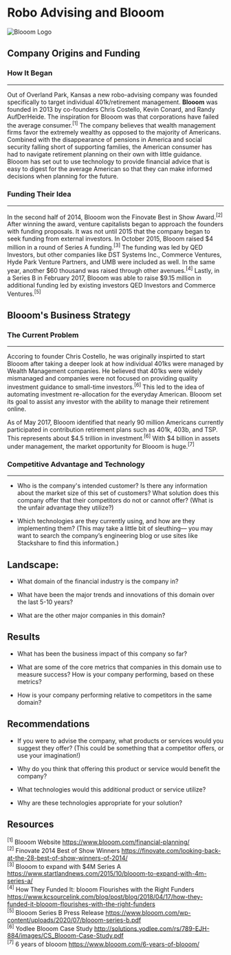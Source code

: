# Robo Advising and Blooom
![Blooom Logo](https://www.goodfinancialcents.com/wp-content/uploads/2018/10/blooom-1.png)

## Company Origins and Funding

### How It Began
---
Out of Overland Park, Kansas a new robo-advising company was founded specifically to target individual 401k/retirement management. **Blooom** was founded in 2013 by co-founders Chris Costello, Kevin Conard, and Randy AufDerHeide. The inspiration for Blooom was that corporations have failed the average consumer.<sup>[1]</sup> The company believes that wealth management firms favor the extremely wealthy as opposed to the majority of Americans. Combined with the disappearance of pensions in America and social security falling short of supporting families, the American consumer has had to navigate retirement planning on their own with little guidance. Blooom has set out to use technology to provide financial advice that is easy to digest for the average American so that they can make informed decisions when planning for the future.

### Funding Their Idea
---
In the second half of 2014, Blooom won the Finovate Best in Show Award.<sup>[2]</sup> After winning the award, venture capitalists began to approach the founders with funding proposals. It was not until 2015 that the company began to seek funding from external investors. In October 2015, Blooom raised $4 million in a round of Series A funding.<sup>[3]</sup> The funding was led by QED Investors, but other companies like DST Systems Inc., Commerce Ventures, Hyde Park Venture Partners, and UMB were included as well. In the same year, another $60 thousand was raised through other avenues.<sup>[4]</sup> Lastly, in a Series B in February 2017, Blooom was able to raise $9.15 million in additional funding led by existing investors QED Investors and Commerce Ventures.<sup>[5]</sup>


## Blooom's Business Strategy

### The Current Problem
---
Accoring to founder Chris Costello, he was originally inspirted to start Blooom after taking a deeper look at how individual 401ks were managed by Wealth Management companies. He believed that 401ks were widely mismanaged and companies were not focused on providing quality investment guidance to small-time investors.<sup>[6]</sup> This led to the idea of automating investment re-allocation for the everyday American. Blooom set its goal to assist any investor with the ability to manage their retirement online.

As of May 2017, Blooom identified that nearly 90 million Americans currently participated in contribution retirement plans such as 401k, 403b, and TSP. This represents about $4.5 trillion in investment.<sup>[6]</sup> With $4 billion in assets under management, the market opportunity for Blooom is huge.<sup>[7]</sup>

### Competitive Advantage and Technology
---
* Who is the company's intended customer?  Is there any information about the market size of this set of customers?
What solution does this company offer that their competitors do not or cannot offer? (What is the unfair advantage they utilize?)

* Which technologies are they currently using, and how are they implementing them? (This may take a little bit of sleuthing–– you may want to search the company’s engineering blog or use sites like Stackshare to find this information.)


## Landscape:

* What domain of the financial industry is the company in?

* What have been the major trends and innovations of this domain over the last 5-10 years?

* What are the other major companies in this domain?


## Results

* What has been the business impact of this company so far?

* What are some of the core metrics that companies in this domain use to measure success? How is your company performing, based on these metrics?

* How is your company performing relative to competitors in the same domain?


## Recommendations

* If you were to advise the company, what products or services would you suggest they offer? (This could be something that a competitor offers, or use your imagination!)

* Why do you think that offering this product or service would benefit the company?

* What technologies would this additional product or service utilize?

* Why are these technologies appropriate for your solution?

## Resources
<sup>[1]</sup> Blooom Website https://www.blooom.com/financial-planning/  
<sup>[2]</sup> Finovate 2014 Best of Show Winners https://finovate.com/looking-back-at-the-28-best-of-show-winners-of-2014/  
<sup>[3]</sup> Blooom to expand with $4M Series A https://www.startlandnews.com/2015/10/blooom-to-expand-with-4m-series-a/  
<sup>[4]</sup> How They Funded It: blooom Flourishes with the Right Funders https://www.kcsourcelink.com/blog/post/blog/2018/04/17/how-they-funded-it-blooom-flourishes-with-the-right-funders  
<sup>[5]</sup> Blooom Series B Press Release https://www.blooom.com/wp-content/uploads/2020/07/blooom-series-b.pdf  
<sup>[6]</sup> Yodlee Blooom Case Study http://solutions.yodlee.com/rs/789-EJH-884/images/CS_Blooom-Case-Study.pdf  
<sup>[7]</sup> 6 years of blooom  https://www.blooom.com/6-years-of-blooom/  
